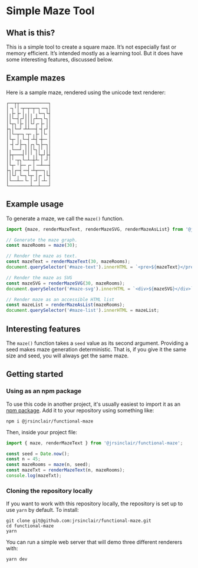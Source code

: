 # Simple Maze Tool

## What is this?

This is a simple tool to create a square maze. It’s not especially fast or memory efficient. It’s intended mostly as a learning tool. But it does have some interesting features, discussed below.

## Example mazes

Here is a sample maze, rendered using the unicode text renderer:

```
┌──┬┬───────────┐
│╶┐╵│╶┬─┬─┬─┐╶─┐│
│╷├╴├╴│╷│╷╵╷└─┐└┤
││└─┤┌┘│││┌┴─┐└┐│
│└┬┐╵├╴││└┘┌╴├╴││
├┐│└─┘╶┴┴──┤╶┤┌┘│
││└─┬─┐╶┬╴╷├╴│└╴│
│└┬╴│╷└─┤╶┴┤╶┼─╴│
│╶┤╶┘├─┐│┌┐└┐├─┐│
│╷└──┘╷│││└┐│╵╷││
│├┬───┤╵│╵╷│└┬┘├┤
││╵╶┬┐└─┴─┼┴╴│╶┘│
│└┬╴╵├─╴┌╴│╶─┴──┤
├┐│┌─┤╶─┤╶┴┬──┐╷│
││└┘╷└─┐└┬╴│┌╴│└┤
│└──┴─╴└╴│╶┘│╶┴╴│
└────────┴──┴───┘
```

## Example usage

To generate a maze, we call the `maze()` function.

```javascript
import {maze, renderMazeText, renderMazeSVG, renderMazeAsList} from '@jrsinclair/maze';

// Generate the maze graph.
const mazeRooms = maze(30);

// Render the maze as text.
const mazeText = renderMazeText(30, mazeRooms);
document.querySelector('#maze-text').innerHTML = `<pre>${mazeText}</pre>`;

// Render the maze as SVG
const mazeSVG = renderMazeSVG(30, mazeRooms);
document.querySelector('#maze-svg').innerHTML = `<div>${mazeSVG}</div>`;

// Render maze as an accessible HTML list
const mazeList = renderMazeAsList(mazeRooms);
document.querySelector('#maze-list').innerHTML = mazeList;
```

## Interesting features

The `maze()` function takes a `seed` value as its second argument. Providing a seed makes maze generation deterministic. That is, if you give it the same size and seed, you will always get the same maze.

## Getting started

### Using as an npm package

To use this code in another project, it's usually easiest to import it as an [npm package](https://www.npmjs.com/package/@jrsinclair/functional-maze). Add it to your repository using something like:

```
npm i @jrsinclair/functional-maze
```

Then, inside your project file:

```javascript
import { maze, renderMazeText } from '@jrsinclair/functional-maze';

const seed = Date.now();
const n = 45;
const mazeRooms = maze(n, seed);
const mazeTxt = renderMazeText(n, mazeRooms);
console.log(mazeTxt);
```

### Cloning the repository locally

If you want to work with this repository locally, the repository is set up to use `yarn` by default. To install:

```
git clone git@github.com:jrsinclair/functional-maze.git
cd functional-maze
yarn
```

You can run a simple web server that will demo three different renderers with:

```
yarn dev
```
